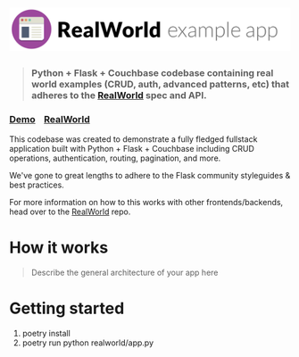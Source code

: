 # ![RealWorld Example App](logo.png)

> ### Python + Flask + Couchbase codebase containing real world examples (CRUD, auth, advanced patterns, etc) that adheres to the [RealWorld](https://github.com/gothinkster/realworld) spec and API.


### [Demo](https://demo.realworld.io/)&nbsp;&nbsp;&nbsp;&nbsp;[RealWorld](https://github.com/gothinkster/realworld)


This codebase was created to demonstrate a fully fledged fullstack application built with Python + Flask + Couchbase including CRUD operations, authentication, routing, pagination, and more.

We've gone to great lengths to adhere to the Flask community styleguides & best practices.

For more information on how to this works with other frontends/backends, head over to the [RealWorld](https://github.com/gothinkster/realworld) repo.


# How it works

> Describe the general architecture of your app here

# Getting started

1. poetry install
2. poetry run python realworld/app.py


